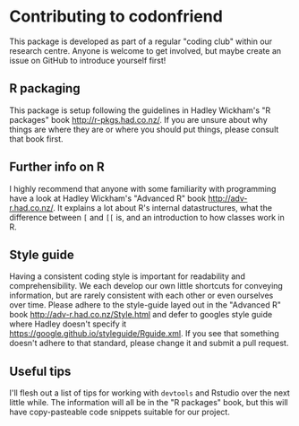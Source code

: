 # Contributing to codonfriend

This package is developed as part of a regular "coding club" within our research centre.
Anyone is welcome to get involved, but maybe create an issue on GitHub to introduce yourself first!

## R packaging

This package is setup following the guidelines in Hadley Wickham's "R packages" book <http://r-pkgs.had.co.nz/>.
If you are unsure about why things are where they are or where you should put things, please consult that book first.


## Further info on R

I highly recommend that anyone with some familiarity with programming have a look at Hadley Wickham's "Advanced R" book <http://adv-r.had.co.nz/>.
It explains a lot about R's internal datastructures, what the difference between `[` and `[[` is, and an introduction to how classes work in R.


## Style guide

Having a consistent coding style is important for readability and comprehensibility.
We each develop our own little shortcuts for conveying information, but are rarely consistent with each other or even ourselves over time.
Please adhere to the style-guide layed out in the "Advanced R" book <http://adv-r.had.co.nz/Style.html> and defer to googles style guide where Hadley doesn't specify it <https://google.github.io/styleguide/Rguide.xml>.
If you see that something doesn't adhere to that standard, please change it and submit a pull request.


## Useful tips

I'll flesh out a list of tips for working with `devtools` and Rstudio over the next little while.
The information will all be in the "R packages" book, but this will have copy-pasteable code snippets suitable for our project.
